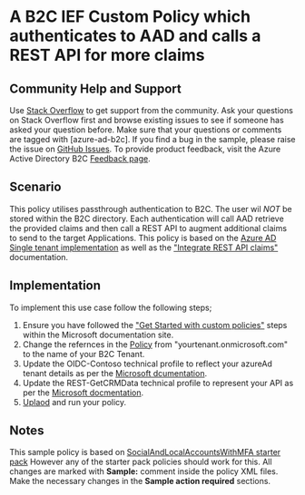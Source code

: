 # A B2C IEF Custom Policy which authenticates to AAD and calls a REST API for more claims

## Community Help and Support
Use [Stack Overflow](https://stackoverflow.com/questions/tagged/azure-ad-b2c) to get support from the community. Ask your questions on Stack Overflow first and browse existing issues to see if someone has asked your question before. Make sure that your questions or comments are tagged with [azure-ad-b2c].
If you find a bug in the sample, please raise the issue on [GitHub Issues](https://github.com/azure-ad-b2c/samples/issues).
To provide product feedback, visit the Azure Active Directory B2C [Feedback page](https://feedback.azure.com/forums/169401-azure-active-directory?category_id=160596).

## Scenario
This policy utilises passthrough authentication to B2C. The user wil *NOT* be stored within the B2C directory. Each authentication will call AAD retrieve the provided claims and then call a REST API to augment additional claims to send to the target Applications.
This policy is based on the [Azure AD Single tenant implementation](https://docs.microsoft.com/en-gb/azure/active-directory-b2c/identity-provider-azure-ad-single-tenant-custom?tabs=app-reg-ga) as well as the ["Integrate REST API claims"](https://docs.microsoft.com/en-gb/azure/active-directory-b2c/custom-policy-rest-api-intro) documentation.

## Implementation
To implement this use case follow the following steps;
1. Ensure you have followed the ["Get Started with custom policies"](https://docs.microsoft.com/en-gb/azure/active-directory-b2c/custom-policy-get-started) steps within the Microsoft documentation site. 
1. Change the refernces in the [Policy](policy/B2C_1A_SignUpOrSignin_AADRest.xml) from "yourtenant.onmicrosoft.com" to the name of your B2C Tenant.
1. Update the OIDC-Contoso technical profile to reflect your azureAd tenant details as per the [Microsoft dcumentation](https://docs.microsoft.com/en-gb/azure/active-directory-b2c/identity-provider-azure-ad-single-tenant-custom?tabs=app-reg-ga#add-a-claims-provider).
1. Update the REST-GetCRMData technical profile to represent your API as per the [Microsoft docmentation](https://docs.microsoft.com/en-gb/azure/active-directory-b2c/custom-policy-rest-api-intro).
1. [Uplaod](https://docs.microsoft.com/en-gb/azure/active-directory-b2c/custom-policy-get-started#upload-the-policies) and run your policy.


## Notes
This sample policy is based on [SocialAndLocalAccountsWithMFA starter pack](https://github.com/Azure-Samples/active-directory-b2c-custom-policy-starterpack/tree/master/SocialAndLocalAccountsWithMfa) However any of the starter pack policies should work for this. All changes are marked with **Sample:** comment inside the policy XML files. Make the necessary changes in the **Sample action required** sections. 